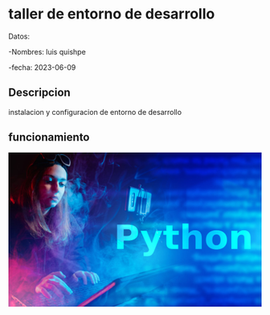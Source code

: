 # taller de entorno de desarrollo 

Datos:

-Nombres:  luis quishpe

-fecha: 2023-06-09
## Descripcion 
instalacion y configuracion de entorno de desarrollo 
## funcionamiento 

![](img/para-que-sirve-phyton.jpg)
